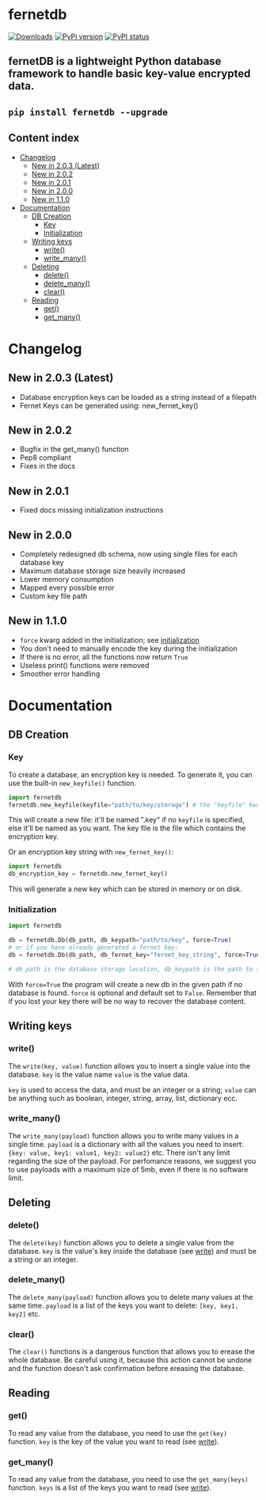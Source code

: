 <h1>fernetdb</h1>

[![Downloads](https://static.pepy.tech/personalized-badge/fernetdb?period=total&units=none&left_color=grey&right_color=blue&left_text=Downloads)](https://pypi.org/project/fernetdb) [![PyPi version](https://badgen.net/pypi/v/fernetdb/)](https://pypi.org/project/fernetdb) [![PyPI status](https://img.shields.io/pypi/status/fernetdb.svg)](https://pypi.python.org/pypi/fernetdb/)


## fernetDB is a lightweight Python database framework to handle basic key-value encrypted data.
## `pip install fernetdb --upgrade`


## Content index

- [Changelog](#changelog)
  - [New in 2.0.3 (Latest)](#new-in-203-latest)
  - [New in 2.0.2](#new-in-202-latest)
  - [New in 2.0.1](#new-in-201)
  - [New in 2.0.0](#new-in-200)
  - [New in 1.1.0](#new-in-110)
- [Documentation](#documentation)
  - [DB Creation](#db-creation)
    - [Key](#key)
    - [Initialization](#initialization)
  - [Writing keys](#writing-keys)
    - [write()](#write)
    - [write\_many()](#write_many)
  - [Deleting](#deleting)
    - [delete()](#delete)
    - [delete\_many()](#delete_many)
    - [clear()](#clear)
  - [Reading](#reading)
    - [get()](#get)
    - [get\_many()](#get_many)


# Changelog

## New in 2.0.3 (Latest)
- Database encryption keys can be loaded as a string instead of a filepath
- Fernet Keys can be generated using: new_fernet_key()
## New in 2.0.2
-  Bugfix in the get_many() function
-  Pep8 compliant
-  Fixes in the docs
## New in 2.0.1
-  Fixed docs missing initialization instructions

## New in 2.0.0
-  Completely redesigned db schema, now using single files for each database key
-  Maximum database storage size heavily increased
-  Lower memory consumption
-  Mapped every possible error
-  Custom key file path

## New in 1.1.0
-  `force` kwarg added in the initialization; see [initialization](#Initialization)
-  You don't need to manually encode the key during the initialization
-  If there is no error, all the functions now return `True`
-  Useless print() functions were removed
-  Smoother error handling


# Documentation



## DB Creation
### Key
To create a database, an encryption key is needed. To generate it, you can use the built-in `new_keyfile()` function.
```py
import fernetdb
fernetdb.new_keyfile(keyfile="path/to/key/storage") # the "keyfile" kwarg is optional and default set to ".key".
```
This will create a new file: it'll be named ".key" if no `keyfile` is specified, else it'll be named as you want.
The key file is the file which contains the encryption key.

Or an encryption key string with `new_fernet_key()`:
```py
import fernetdb
db_encryption_key = fernetdb.new_fernet_key()
```
This will generate a new key which can be stored in memory or on disk.




### Initialization
```py
import fernetdb

db = fernetdb.Db(db_path, db_keypath="path/to/key", force=True)
# or if you have already generated a fernet key:
db = fernetdb.Db(db_path, db_fernet_key="fernet_key_string", force=True)

# db_path is the database storage location, db_keypath is the path to the key file and force is described below.
```
With `force=True` the program will create a new db in the given path if no database is found. `force` is optional and default set to `False`.
Remember that if you lost your key there will be no way to recover the database content.



## Writing keys
### write()
The `write(key, value)` function allows you to insert a single value into the database.
`key` is the value name
`value` is the value data.

`key` is used to access the data, and must be an integer or a string;
`value` can be anything such as boolean, integer, string, array, list, dictionary ecc.

### write_many()
The `write_many(payload)` function allows you to write many values in a single time. 
`payload` is a dictionary with all the values you need to insert:
`{key: value, key1: value1, key2: value2}` etc.
There isn't any limit regarding the size of the payload. For perfomance reasons, we suggest you to use payloads with a maximum size of 5mb, even if there is no software limit.



## Deleting
### delete()
The `delete(key)` function allows you to delete a single value from the database.
`key` is the value's key inside the database (see [write](#writing)) and must be a string or an integer. 

### delete_many()
The `delete_many(payload)` function allows you to delete many values at the same time.
`payload` is a list of the keys you want to delete:
`[key, key1, key2]` etc. 

### clear()
The `clear()` functions is a dangerous function that allows you to erease the whole database. 
Be careful using it, because this action cannot be undone and the function doesn't ask confirmation before ereasing the database.



## Reading
### get()
To read any value from the database, you need to use the `get(key)` function.
`key` is the key of the value you want to read (see [write](#writing)).

### get_many()
To read any value from the database, you need to use the `get_many(keys)` function.
`keys` is a list of the keys you want to read (see [write](#writing)).
